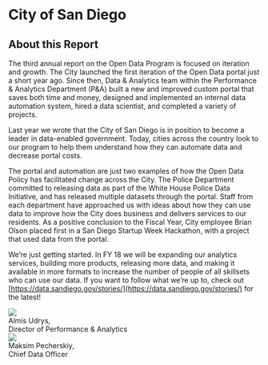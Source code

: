 # City of San Diego
## About this Report

The third annual report on the Open Data Program is focused on iteration and growth.  The City launched the first iteration of the Open Data portal just a short year ago.  Since then, Data & Analytics team within the Performance & Analytics Department (P&A) built a new and improved custom portal that saves both time and money, designed and implemented an internal data automation system, hired a data scientist, and completed a variety of projects.

Last year we wrote that the City of San Diego is in position to become a leader in data-enabled government. Today, cities across the country look to our program to help them understand how they can automate data and decrease portal costs.

The portal and automation are just two examples of how the Open Data Policy has facilitated change across the City. The Police Department committed to releasing data as part of the White House Police Data Initiative, and has released multiple datasets through the portal. Staff from each department have approached us with ideas about how they can use data to improve how the City does business and delivers services to our residents. As a positive conclusion to the Fiscal Year, City employee Brian Olson placed first in a San Diego Startup Week Hackathon, with a project that used data from the portal.

We’re just getting started. In FY 18 we will be expanding our analytics services, building more products, releasing more data, and making it available in more formats to increase the number of people of all skillsets who can use our data. If you want to follow what we’re up to, check out [https://data.sandiego.gov/stories/](https://data.sandiego.gov/stories/) for the latest!

<div class="section group sig">
    <div class="col span_1_of_2">
      <div class="sig-img">
        <img src="http://mrm-screen.s3.amazonaws.com/e-signature_AUdrys.jpg"/>
      </div>
      <div class="sig-sub">
        Almis Udrys, <br/>
        Director of Performance & Analytics
      </div>
    </div>
    <div class="col span_1_of_2">
      <div class="sig-img">
        <img src="http://mrm-screen.s3.amazonaws.com/Image-1-1-1.jpg"/>
      </div>
      <div class="sig-sub">
        Maksim Pecherskiy, <br/>
        Chief Data Officer
      </div>
    </div>
</div>
</div>
